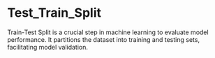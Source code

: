# Test_Train_Split
Train-Test Split is a crucial step in machine learning to evaluate model performance. It partitions the dataset into training and testing sets, facilitating model validation.
